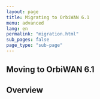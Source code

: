 ```yaml
---
layout: page
title: Migrating to OrbiWAN 6.1
menu: advanced
lang: en
permalink: "migration.html"
sub_pages: false
page_type: "sub-page"
---
```

## Moving to OrbiWAN 6.1

<h2 id="overview">Overview</h2>
